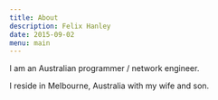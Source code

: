 ```yaml
---
title: About
description: Felix Hanley
date: 2015-09-02
menu: main
---
```


I am an Australian programmer / network engineer.

I reside in Melbourne, Australia with my wife and son.
